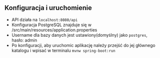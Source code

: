 ## Konfiguracja i uruchomienie

- API działa na `localhost:8080/api`
- Konfiguracja PostgreSQL znajduje się w /src/main/resources/application.properties
- Username dla bazy danych jest ustawiony(domyślny) jako `postgres`, hasło: admin
- Po konfiguracji, aby uruchomic aplikację należy przejść do jej głównego katalogu i wpisać w terminalu `mvnw spring-boot:run`


